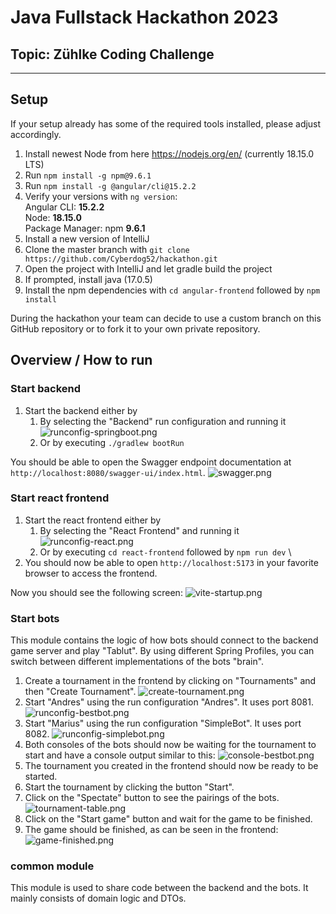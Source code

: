 # Java Fullstack Hackathon 2023

## Topic: Zühlke Coding Challenge

---

## Setup

If your setup already has some of the required tools installed, please adjust accordingly.

1. Install newest Node from here https://nodejs.org/en/ (currently 18.15.0 LTS)
2. Run `npm install -g npm@9.6.1`
3. Run `npm install -g @angular/cli@15.2.2`
4. Verify your versions with `ng version`:  
   Angular CLI: **15.2.2** \
   Node: **18.15.0** \
   Package Manager: npm **9.6.1**
4. Install a new version of IntelliJ
5. Clone the master branch with `git clone https://github.com/Cyberdog52/hackathon.git`
6. Open the project with IntelliJ and let gradle build the project
7. If prompted, install java (17.0.5)
7. Install the npm dependencies with `cd angular-frontend` followed by `npm install`

During the hackathon your team can decide to use a custom branch on this GitHub repository or to fork it to your own
private repository.

## Overview / How to run

### Start backend

1. Start the backend either by
    1. By selecting the "Backend" run configuration and running it
       ![runconfig-springboot.png](doc/runconfig-springboot.png)
    2. Or by executing `./gradlew bootRun`

You should be able to open the Swagger endpoint documentation at `http://localhost:8080/swagger-ui/index.html`.
![swagger.png](doc/swagger.png)

### Start react frontend

1. Start the react frontend either by
    1. By selecting the "React Frontend" and running it
       ![runconfig-react.png](doc/runconfig-react.png)
    2. Or by executing `cd react-frontend` followed by `npm run dev` \
2. You should now be able to open `http://localhost:5173` in your favorite browser to access the frontend.

Now you should see the following screen:
![vite-startup.png](doc/react-frontend.png)

### Start bots

This module contains the logic of how bots should connect to the backend game server and play "Tablut".
By using different Spring Profiles, you can switch between different implementations of the bots "brain".

1. Create a tournament in the frontend by clicking on "Tournaments" and then "Create Tournament".
   ![create-tournament.png](doc/create-tournament.png)
2. Start "Andres" using the run configuration "Andres". It uses port 8081.
   ![runconfig-bestbot.png](doc/runconfig-andres.png)
2. Start "Marius" using the run configuration "SimpleBot". It uses port 8082.
   ![runconfig-simplebot.png](doc/runconfig-marius.png)
3. Both consoles of the bots should now be waiting for the tournament to start and have a console output similar to
   this:
   ![console-bestbot.png](doc/console-bestbot.png)
3. The tournament you created in the frontend should now be ready to be started.
4. Start the tournament by clicking the button "Start".
5. Click on the "Spectate" button to see the pairings of the bots.
   ![tournament-table.png](doc/tournament-table.png)
6. Click on the "Start game" button and wait for the game to be finished.
5. The game should be finished, as can be seen in the frontend:
   ![game-finished.png](doc/game-finished.png)

### common module

This module is used to share code between the backend and the bots. It mainly consists of domain logic and DTOs.


